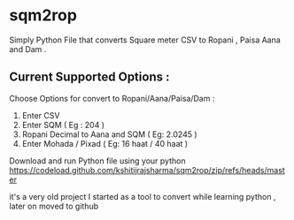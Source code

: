 # sqm2rop

Simply Python File that converts Square meter CSV to Ropani , Paisa Aana and Dam .

## Current Supported Options : 

Choose Options for convert to Ropani/Aana/Paisa/Dam :
 1) Enter CSV
 2) Enter SQM ( Eg : 204 )
 3) Ropani Decimal to Aana and SQM ( Eg: 2.0245 )
 4) Enter Mohada / Pixad ( Eg: 16 haat / 40 haat ) 
 
 
Download and run Python file using your python 
https://codeload.github.com/kshitijrajsharma/sqm2rop/zip/refs/heads/master

it's a very old project I started as a tool to convert while learning python , later on moved to github 
